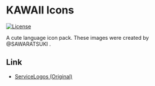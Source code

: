 # KAWAII Icons

[![License](https://img.shields.io/badge/license-MIT-blue.svg)](https://opensource.org/licenses/MIT)

A cute language icon pack. These images were created by @SAWARATSUKI .

## Link

- [ServiceLogos (Original)](https://github.com/SAWARATSUKI/ServiceLogos)
